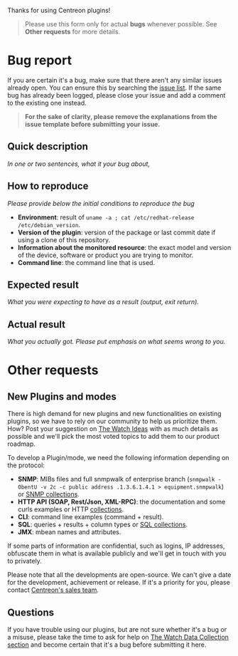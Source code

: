 Thanks for using Centreon plugins!

> Please use this form only for actual **bugs** whenever possible. See **Other requests** for more details.

# Bug report

If you are certain it's a bug, make sure that there aren't any similar issues already open. 
You can ensure this by searching the [issue list](https://github.com/centreon/centreon-plugins/issues).
If the same bug has already been logged, please close your issue and add a comment to the existing one instead.

> **For the sake of clarity, please remove the explanations from the issue template before submitting your issue.**

## Quick description

*In one or two sentences, what it your bug about,*

## How to reproduce

*Please provide below the initial conditions to reproduce the bug*

- **Environment**: result of `uname -a ; cat /etc/redhat-release /etc/debian_version`.
- **Version of the plugin**: version of the package or last commit date if using a clone of this repository.
- **Information about the monitored resource**: the exact model and version of the device, software or product you are trying to monitor.
- **Command line**: the command line that is used.

## Expected result

*What you were expecting to have as a result (output, exit return).*

## Actual result

*What you actually got. Please put emphasis on what seems wrong to you.*

# Other requests

## New Plugins and modes

There is high demand for new plugins and new functionalities on existing plugins, so we have to rely on our community to help us prioritize them.
How? Post your suggestion on [The Watch Ideas](https://thewatch.centreon.com/ideas) with as much details as possible and we'll pick the most voted topics to add them to our product roadmap.

To develop a Plugin/mode, we need the following information depending on the protocol:
* **SNMP**: MIBs files and full snmpwalk of enterprise branch (`snmpwalk -ObentU -v 2c -c public address .1.3.6.1.4.1 > equipment.snmpwalk`) or [SNMP collections](https://thewatch.centreon.com/product-how-to-21/snmp-collection-tutorial-132).
* **HTTP API (SOAP, Rest/Json, XML-RPC)**: the documentation and some curls examples or HTTP [collections](https://thewatch.centreon.com/data-collection-6/centreon-plugins-discover-collection-modes-131).
* **CLI**: command line examples (command + result).
* **SQL**: queries + results + column types or [SQL collections](https://thewatch.centreon.com/product-how-to-21/sql-collection-tutorial-134).
* **JMX**: mbean names and attributes.

If some parts of information are confidential, such as logins, IP addresses, obfuscate them in what is available publicly and we'll get in touch with you to privately.

Please note that all the developments are open-source. We can't give a date for the development, achievement or release. If it's a priority for you,
please contact [Centreon's sales team](https://www.centreon.com/contact/).

## Questions

If you have trouble using our plugins, but are not sure whether it's a bug or a misuse, please take the time to ask for help on [The Watch Data Collection section](https://thewatch.centreon.com/data-collection-6) and become certain that it's a bug before submitting it here.

